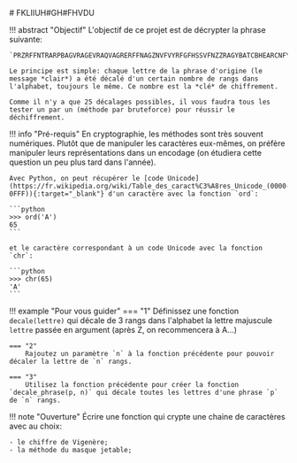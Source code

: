 # FKLIIUH#GH#FHVDU

!!! abstract "Objectif"
    L'objectif de ce projet est de décrypter la phrase suivante:

    `PRZRFFNTRARPBAGVRAGEVRAQVAGRERFFNAGZNVFVYRFGFHSSVFNZZRAGYBATCBHEARCNFYRQRPELCGRENYNZNVA`

    Le principe est simple: chaque lettre de la phrase d'origine (le message *clair*) a été décalé d'un certain nombre de rangs dans l'alphabet, toujours le même. Ce nombre est la *clé* de chiffrement.

    Comme il n'y a que 25 décalages possibles, il vous faudra tous les tester un par un (méthode par bruteforce) pour réussir le déchiffrement.


!!! info "Pré-requis"
    En cryptographie, les méthodes sont très souvent numériques. Plutôt que de manipuler les caractères eux-mêmes, on préfère manipuler leurs représentations dans un encodage (on étudiera cette question un peu plus tard dans l'année).

    Avec Python, on peut récupérer le [code Unicode](https://fr.wikipedia.org/wiki/Table_des_caract%C3%A8res_Unicode_(0000-0FFF)){:target="_blank"} d'un caractère avec la fonction `ord`:

    ```python 
    >>> ord('A')
    65
    ```

    et le caractère correspondant à un code Unicode avec la fonction `chr`:

    ```python 
    >>> chr(65)
    'A'
    ```

!!! example "Pour vous guider"
    === "1"
        Définissez une fonction `decale(lettre)` qui décale de 3 rangs dans l'alphabet la lettre majuscule `lettre` passée en argument (après Z, on recommencera à A...)
    
    === "2"
        Rajoutez un paramètre `n` à la fonction précédente pour pouvoir décaler la lettre de `n` rangs.

    === "3"
        Utilisez la fonction précédente pour créer la fonction `decale_phrase(p, n)` qui décale toutes les lettres d'une phrase `p` de `n` rangs.


!!! note "Ouverture"
    Écrire une fonction qui crypte une chaine de caractères avec au choix:
    
    - le chiffre de Vigenère;
    - la méthode du masque jetable;


